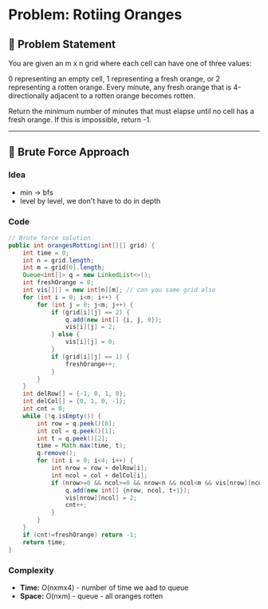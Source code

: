 # Problem: Rotiing Oranges

## 📄 Problem Statement
You are given an m x n grid where each cell can have one of three values:

0 representing an empty cell,
1 representing a fresh orange, or
2 representing a rotten orange.
Every minute, any fresh orange that is 4-directionally adjacent to a rotten orange becomes rotten.

Return the minimum number of minutes that must elapse until no cell has a fresh orange. If this is impossible, return -1.

---

## 🧠 Brute Force Approach
### Idea
- min -> bfs
- level by level, we don't have to do in depth

### Code
```java
// Brute force solution
public int orangesRotting(int[][] grid) {
    int time = 0;
    int n = grid.length;
    int m = grid[0].length;
    Queue<int[]> q = new LinkedList<>();
    int freshOrange = 0;
    int vis[][] = new int[n][m]; // can you same grid also
    for (int i = 0; i<n; i++) {
        for (int j = 0; j<m; j++) {
            if (grid[i][j] == 2) {
                q.add(new int[] {i, j, 0});
                vis[i][j] = 2;
            } else {
                vis[i][j] = 0;
            }
            if (grid[i][j] == 1) {
                freshOrange++;
            }
        }
    }
    int delRow[] = {-1, 0, 1, 0};
    int delCol[] = {0, 1, 0, -1};
    int cnt = 0;
    while (!q.isEmpty()) {
        int row = q.peek()[0];
        int col = q.peek()[1];
        int t = q.peek()[2];
        time = Math.max(time, t);
        q.remove();
        for (int i = 0; i<4; i++) {
            int nrow = row + delRow[i];
            int ncol = col + delCol[i];
            if (nrow>=0 && ncol>=0 && nrow<n && ncol<m && vis[nrow][ncol] == 0 && grid[nrow][ncol] == 1) {
                q.add(new int[] {nrow, ncol, t+1});
                vis[nrow][ncol] = 2;
                cnt++;
            }
        }
    }
    if (cnt!=freshOrange) return -1;
    return time;
}
```

### Complexity
- **Time:** O(nxmx4) - number of time we aad to queue
- **Space:** O(nxm) - queue - all oranges rotten